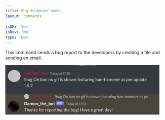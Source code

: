 ```yaml
---
title: Bug #Command name.
layout: commands

isDM: 'Yes'
isDev: 'No' 
type: 'Dev'
---
```


This command sends a bug report to the developers by creating a file and sending an email. 


![Example of the command](/assets/Commands/bug.png "Example of the command")